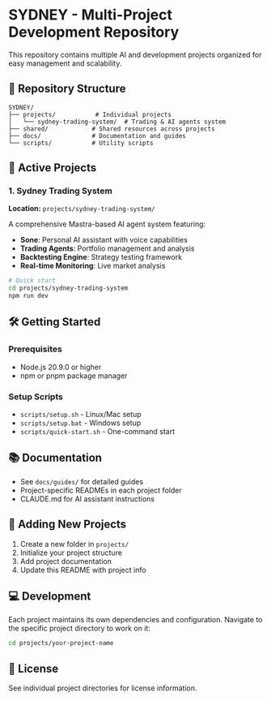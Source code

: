 # SYDNEY - Multi-Project Development Repository

This repository contains multiple AI and development projects organized for easy management and scalability.

## 📁 Repository Structure

```
SYDNEY/
├── projects/           # Individual projects
│   └── sydney-trading-system/  # Trading & AI agents system
├── shared/            # Shared resources across projects
├── docs/              # Documentation and guides
└── scripts/           # Utility scripts
```

## 🚀 Active Projects

### 1. Sydney Trading System
**Location:** `projects/sydney-trading-system/`

A comprehensive Mastra-based AI agent system featuring:
- **Sone**: Personal AI assistant with voice capabilities
- **Trading Agents**: Portfolio management and analysis
- **Backtesting Engine**: Strategy testing framework
- **Real-time Monitoring**: Live market analysis

```bash
# Quick start
cd projects/sydney-trading-system
npm run dev
```

## 🛠️ Getting Started

### Prerequisites
- Node.js 20.9.0 or higher
- npm or pnpm package manager

### Setup Scripts
- `scripts/setup.sh` - Linux/Mac setup
- `scripts/setup.bat` - Windows setup
- `scripts/quick-start.sh` - One-command start

## 📚 Documentation

- See `docs/guides/` for detailed guides
- Project-specific READMEs in each project folder
- CLAUDE.md for AI assistant instructions

## 🎯 Adding New Projects

1. Create a new folder in `projects/`
2. Initialize your project structure
3. Add project documentation
4. Update this README with project info

## 💻 Development

Each project maintains its own dependencies and configuration. Navigate to the specific project directory to work on it:

```bash
cd projects/your-project-name
```

## 📝 License

See individual project directories for license information.